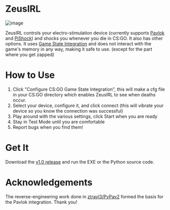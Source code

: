 # ZeusIRL

![image](https://github.com/ayancey/ZeusIRL/assets/10055792/9da3687b-e5f6-4fcb-bdd5-07af8fa568e4)

ZeusIRL controls your electro-stimulation device (currently supports [Pavlok](https://shop.pavlok.com/pages/pavlok-homepage) and [PiShock](https://pishock.com/#/)) and shocks you whenever you die in CS:GO. It also has other options. It uses [Game State Integration](https://developer.valvesoftware.com/wiki/Counter-Strike:_Global_Offensive_Game_State_Integration) and does not interact with the game's memory in any way, making it safe to use. (except for the part where you get zapped)

# How to Use

1. Click "Configure CS:GO Game State Integration", this will make a cfg file in your CS:GO directory which enables ZeusIRL to see when deaths occur. 
2. Select your device, configure it, and click connect (this will vibrate your device so you know the connection was successful)
3. Play around with the various settings, click Start when you are ready
4. Stay in Test Mode until you are comfortable
5. Report bugs when you find them!

# Get It

Download the [v1.0 release](https://github.com/ayancey/PavlokCSGO/releases/tag/v1.0) and run the EXE or the Python source code.

# Acknowledgements

The reverse-engineering work done in [ztrayl3/PyPav2](https://github.com/ztrayl3/PyPav2) formed the basis for the Pavlok integration. Thank you!
